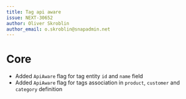 ```yaml
---
title: Tag api aware
issue: NEXT-30652
author: Oliver Skroblin
author_email: o.skroblin@snapadmin.net
---
```

# Core
* Added `ApiAware` flag for tag entity `id` and `name` field
* Added `ApiAware` flag for tags association in `product`, `customer` and `category` definition
